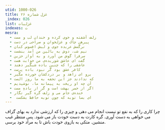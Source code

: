 ```yaml
---
utid: 1000-026
title: غزل شماره ۲۶
_index: 026
list: غزلیات
indexes: ت
mesra:
  - زلف آشفته و خوی کرده و خندان لب و مست
  - پیرهن چاک و غزلخوان و صراحی در دست
  - نرگسش عربده جوی و لبش افسوس کنان
  - نیم شب، دوش به بالین من آمد بنشست
  - سرفرا گوش من آورد و به آواز حزین
  - گفت ای عاشق شوریده‌ی من خوابت هست
  - عاشقی را که چنین باده شبگیر دهند
  - کافر عشق بود گر نبود باده پرست
  - برو‌ ای زاهد و بر دردکشان خورده مگیر
  - که ندادند جز این تحفه به ما روز الست
  - آن چه او ریخت به پیمانه ما، نوشیدیم
  - اگر از خمر بهشت است و گر از بادهِ مست
  - خنده‌ی جام می و زلف گره گیر نگار
  - ‌ ای بسا توبه که چون توبه حافظ بشکست
---
```

چرا کاری را که به نفع تو نیست انجام می دهی و چیزی را که ارزشی ندارد به بهای گزاف می خواهی به دست آوری. گره کارت به دست خودت باز می شود. پس منتظر غیب منشین. متکی به بازوی خودت باش تا به مراد خود برسی.
